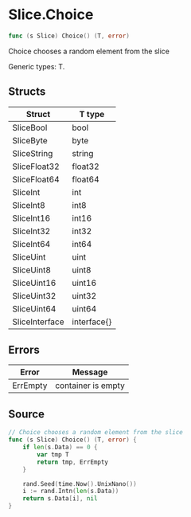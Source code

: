 # Slice.Choice

```go
func (s Slice) Choice() (T, error)
```

Choice chooses a random element from the slice

Generic types: T.

## Structs

| Struct | T type |
| ------ | ------ |
| SliceBool | bool |
| SliceByte | byte |
| SliceString | string |
| SliceFloat32 | float32 |
| SliceFloat64 | float64 |
| SliceInt | int |
| SliceInt8 | int8 |
| SliceInt16 | int16 |
| SliceInt32 | int32 |
| SliceInt64 | int64 |
| SliceUint | uint |
| SliceUint8 | uint8 |
| SliceUint16 | uint16 |
| SliceUint32 | uint32 |
| SliceUint64 | uint64 |
| SliceInterface | interface{} |

## Errors

| Error | Message |
| -------- | ------ |
| ErrEmpty | container is empty |

## Source

```go
// Choice chooses a random element from the slice
func (s Slice) Choice() (T, error) {
	if len(s.Data) == 0 {
		var tmp T
		return tmp, ErrEmpty
	}

	rand.Seed(time.Now().UnixNano())
	i := rand.Intn(len(s.Data))
	return s.Data[i], nil
}
```

